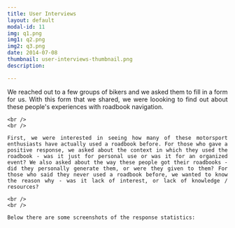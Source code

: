 ```yaml
---
title: User Interviews
layout: default
modal-id: 11
img: q1.png
img1: q2.png
img2: q3.png 
date: 2014-07-08
thumbnail: user-interviews-thumbnail.png
description:

---
```


<div style="text-align: justify">
    We reached out to a few groups of bikers and we asked them to fill in a form for us. With this form that we shared, we were loooking to find out about these people's experiences with roadbook navigation.

    <br />
    <br />

    First, we were interested in seeing how many of these motorsport enthusiasts have actually used a roadbook before. For those who gave a positive response, we asked about the context in which they used the roadbook - was it just for personal use or was it for an organized event? We also asked about the way these people got their roadbooks - did they personally generate them, or were they given to them? For those who said they never used a roadbook before, we wanted to know the reason why - was it lack of interest, or lack of knowledge / resources?

    <br />
    <br />

    Below there are some screenshots of the response statistics:
</div>

